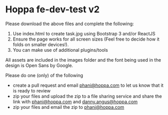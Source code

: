 # Hoppa fe-dev-test v2

Please download the above files and complete the following:

1. Use index.html to create task.jpg using Bootstrap 3 and/or ReactJS
2. Ensure the page works for all screen sizes (Feel free to decide how it folds on smaller devices!).
3. You can make use of additional plugins/tools

All assets are included in the images folder and the font being used in the design is Open Sans by Google.

Please do one (only) of the following
* create a pull request and email phani@hoppa.com to let us know that it is ready to review
* zip your files and upload the zip to a file sharing service and share the link with phani@hoppa.com and danny.angus@hoppa.com
* zip your files and email the zip to phani@hoppa.com 
